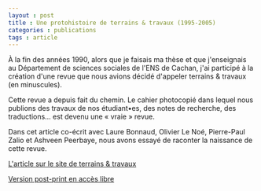 ```yaml
---
layout : post
title : Une protohistoire de terrains & travaux (1995-2005)
categories : publications
tags : article
---
```


À la fin des années 1990, alors que je faisais ma thèse et que j'enseignais au Département de sciences sociales de l'ENS de Cachan, j'ai participé à la création d'une revue que nous avions décidé d'appeler terrains & travaux (en minuscules).

Cette revue a depuis fait du chemin. Le cahier photocopié dans lequel nous publions des travaux de nos étudiant•es, des notes de recherche, des traductions… est devenu une « vraie » revue.

Dans cet article co-écrit avec Laure Bonnaud, Olivier Le Noé, Pierre-Paul Zalio et Ashveen Peerbaye, nous avons essayé de raconter la naissance de cette revue.

[L'article sur le site de terrains & travaux](https://www.cairn.info/revue-terrains-et-travaux-2020-1-page-9.htm)

[Version post-print en accès libre](https://shs.hal.science/halshs-03952813)

<object data="/img/TT_036_0009.pdf" height = "1200" width = "900" type='application/pdf'></object>
